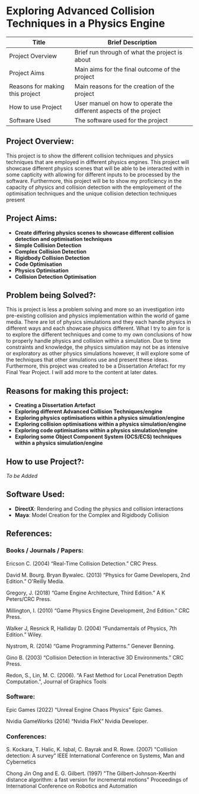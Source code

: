 # Exploring Advanced Collision Techniques in a Physics Engine
| Title | Brief Description|
|-----|-------|
|Project Overview| Brief run through of what the project is about|
|Project Aims| Main aims for the final outcome of the project|
|Reasons for making this project| Main reasons for the creation of the project|
|How to use Project| User manuel on how to operate the different aspects of the project|
|Software Used| The software used for the project|

## Project Overview:
This project is to show the different collision techniques and physics techniques that are employed in different physics engines. 
This project will showcase different physics scenes that will be able to be interacted with in some capticity with allowing for different inputs to be processed by the software.
Furthermore, this project will be to show my proficiency in the capacity of physics and collision detection with the employement of the optimisation techniques and the unique collision detection techniques present

## Project Aims:
* **Create differing physics scenes to showcase different collision detection and optimisation techniques**
* **Simple Collision Detection**
* **Complex Collision Detection**
* **Rigidbody Collision Detection**
* **Code Optimisation**
* **Physics Optimisation**
* **Collision Detection Optimisation**

## Problem being Solved?:
This is project is less a problem solving and more so an investigation into pre-existing collision and physics implementation within the world of game media. There are lot of physics simulations and they each 
handle physics in different ways and each showcase physics different. What I try to aim for is to explore the different techniques and come to my own conclusions of how to properly handle physics and collision within
a simulation. Due to time constraints and knowledge, the physics simulation may not be as intensive or exploratory as other physics simulations however, it will explore some of the techniques that other simulations use
and present these ideas. Furthermore, this project was created to be a Dissertation Artefact for my Final Year Project. I will add more to the content at later dates.

## Reasons for making this project:
* **Creating a Dissertation Artefact**
* **Exploring different Advanced Collision Techniques/engine**
* **Exploring physics optimisations within a physics simulation/engine**
* **Exploring collision optimisations within a physics simulation/engine**
* **Exploring code optimisations within a physics simulation/engine**
* **Exploring some Object Component System (OCS/ECS) techniques within a physics simulation/engine**

## How to use Project?:
*To be Added*



## Software Used:
* **DirectX**: Rendering and Coding the physics and collision interactions
* **Maya**: Model Creation for the Complex and Rigidbody Collision

## References:
### Books / Journals / Papers:

Ericson C. (2004) “Real-Time Collision Detection.” CRC Press.

David M. Bourg. Bryan Bywalec. (2013) “Physics for Game Developers, 2nd Edition.”  O'Reilly Media.

Gregory, J. (2018) “Game Engine Architecture, Third Edition.” A K Peters/CRC Press.

Millington, I. (2010) “Game Physics Engine Development, 2nd Edition.”  CRC Press.

Walker J, Resnick R, Halliday D. (2004) “Fundamentals of Physics, 7th Edition.” Wiley.

Nystrom, R. (2014) “Game Programming Patterns.”  Genever Benning. 

Gino B. (2003) “Collision Detection in Interactive 3D Environments.”  CRC Press.

Redon, S., Lin, M. C. (2006). “A Fast Method for Local Penetration Depth Computation.”, Journal of Graphics Tools

### Software:
Epic Games (2022) “Unreal Engine Chaos Physics”  Epic Games.

Nvidia GameWorks (2014) “Nvidia FleX” Nvidia Developer.

### Conferences:
S. Kockara, T. Halic, K. Iqbal, C. Bayrak and R. Rowe. (2007) "Collision detection: A survey” IEEE International Conference on Systems, Man and Cybernetics

Chong Jin Ong and E. G. Gilbert. (1997) "The Gilbert-Johnson-Keerthi distance algorithm: a fast version for incremental motions" Proceedings of International Conference on Robotics and Automation








